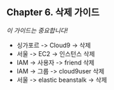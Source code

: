 ## Chapter 6. 삭제 가이드
*이 가이드는 중요합니다!*
* 싱가포르 -> Cloud9 -> 삭제
* 서울 -> EC2 -> 인스턴스 삭제
* IAM -> 사용자 -> friend 삭제
* IAM -> 그룹 -> cloud9user 삭제
* 서울 -> elastic beanstalk -> 삭제

